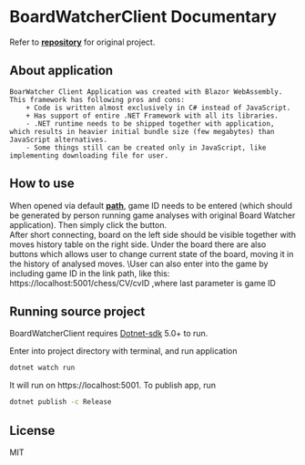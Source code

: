 # **BoardWatcherClient Documentary**
Refer to [**repository**](https://github.com/Vanderosky/BoardWatcherClient) for original project.
## About application
    BoarWatcher Client Application was created with Blazor WebAssembly. This framework has following pros and cons:
        + Code is written almost exclusively in C# instead of JavaScript.
        + Has support of entire .NET Framework with all its libraries.
        - .NET runtime needs to be shipped together with application, which results in heavier initial bundle size (few megabytes) than JavaScript alternatives.
        - Some things still can be created only in JavaScript, like implementing downloading file for user.

## How to use
When opened via default [**path**](vanderosky.github.io/BoardWatcherClient/), game ID needs to be entered (which should be generated by person running game analyses with original Board Watcher application). Then simply click the button.\
After short connecting, board on the left side should be visible together with moves history table on the right side. Under the board there are also buttons which allows user to change current state of the board, moving it in the history of analysed moves.
\User can also enter into the game by including game ID in the link path, like this: https://localhost:5001/chess/CV/cvID ,where last parameter is game ID

## Running source project

BoardWatcherClient requires [Dotnet-sdk](https://dotnet.microsoft.com/download) 5.0+ to run.

Enter into project directory with terminal, and run application

```sh
dotnet watch run
```
It will run on https://localhost:5001. 
To publish app, run
```sh
dotnet publish -c Release
```

## License

MIT
